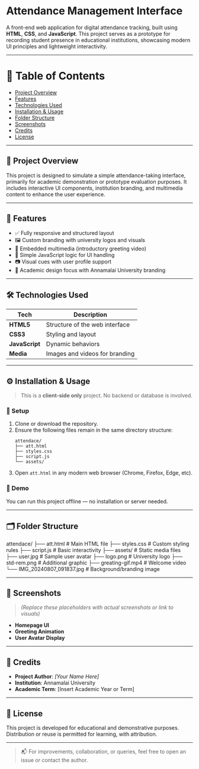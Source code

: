 # Attendance Management Interface

A front-end web application for digital attendance tracking, built using **HTML**, **CSS**, and **JavaScript**. This project serves as a prototype for recording student presence in educational institutions, showcasing modern UI principles and lightweight interactivity.

---

# 📌 Table of Contents

- [Project Overview](#project-overview)
- [Features](#features)
- [Technologies Used](#technologies-used)
- [Installation & Usage](#installation--usage)
- [Folder Structure](#folder-structure)
- [Screenshots](#screenshots)
- [Credits](#credits)
- [License](#license)

---

## 📖 Project Overview

This project is designed to simulate a simple attendance-taking interface, primarily for academic demonstration or prototype evaluation purposes. It includes interactive UI components, institution branding, and multimedia content to enhance the user experience.

---

## 🚀 Features

- ✅ Fully responsive and structured layout
- 🖼️ Custom branding with university logos and visuals
- 🎥 Embedded multimedia (introductory greeting video)
- 🧠 Simple JavaScript logic for UI handling
- 📷 Visual cues with user profile support
- 🏫 Academic design focus with Annamalai University branding

---

## 🛠️ Technologies Used

| Tech          | Description                    |
|---------------|--------------------------------|
| **HTML5**     | Structure of the web interface |
| **CSS3**      | Styling and layout             |
| **JavaScript**| Dynamic behaviors              |
| **Media**     | Images and videos for branding |

---

## ⚙️ Installation & Usage

> This is a **client-side only** project. No backend or database is involved.

### 🔧 Setup

1. Clone or download the repository.
2. Ensure the following files remain in the same directory structure:
    ```
    attendace/
    ├── att.html
    ├── styles.css
    ├── script.js
    └── assets/
    ```
3. Open `att.html` in any modern web browser (Chrome, Firefox, Edge, etc).

### 🧪 Demo

You can run this project offline — no installation or server needed.

---

## 🗂 Folder Structure

attendace/
├── att.html # Main HTML file
├── styles.css # Custom styling rules
├── script.js # Basic interactivity
├── assets/ # Static media files
├── user.jpg # Sample user avatar
├── logo.png # University logo
├── std-rem.png # Additional graphic
├── greating-gif.mp4 # Welcome video
└── IMG_20240807_091837.jpg # Background/branding image


---

## 📸 Screenshots

> *(Replace these placeholders with actual screenshots or link to visuals)*

- **Homepage UI**
- **Greeting Animation**
- **User Avatar Display**

---

## 🧾 Credits

- **Project Author**: *[Your Name Here]*
- **Institution**: Annamalai University   
- **Academic Term**: [Insert Academic Year or Term]

---

## 📄 License

This project is developed for educational and demonstrative purposes. Distribution or reuse is permitted for learning, with attribution.

---

> 📬 For improvements, collaboration, or queries, feel free to open an issue or contact the author.


